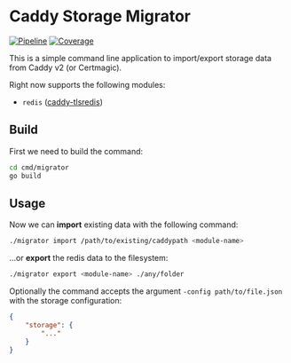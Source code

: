 # Caddy Storage Migrator

[![Pipeline](https://gitlab.masip.cat/masipcat/caddy-storage-migrator/badges/master/pipeline.svg)](https://gitlab.masip.cat/masipcat/caddy-storage-migrator/-/commits/master) [![Coverage](https://gitlab.masip.cat/masipcat/caddy-storage-migrator/badges/master/coverage.svg)](https://gitlab.masip.cat/masipcat/caddy-storage-migrator/-/commits/master)

This is a simple command line application to import/export storage data from Caddy v2 (or Certmagic).

Right now supports the following modules:

- `redis` ([caddy-tlsredis](https://github.com/gamalan/caddy-tlsredis))

## Build

First we need to build the command:

```sh
cd cmd/migrator
go build
```

## Usage

Now we can **import** existing data with the following command:

```sh
./migrator import /path/to/existing/caddypath <module-name>
```

...or **export** the redis data to the filesystem:

```sh
./migrator export <module-name> ./any/folder
```

Optionally the command accepts the argument `-config path/to/file.json` with the storage configuration:

```json
{
    "storage": {
        "..."
    }
}
```
